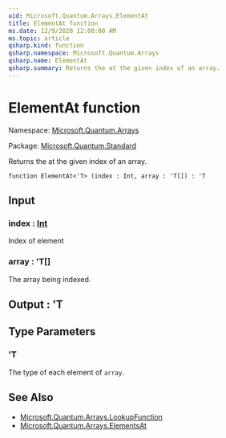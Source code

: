 ```yaml
---
uid: Microsoft.Quantum.Arrays.ElementAt
title: ElementAt function
ms.date: 12/9/2020 12:00:00 AM
ms.topic: article
qsharp.kind: function
qsharp.namespace: Microsoft.Quantum.Arrays
qsharp.name: ElementAt
qsharp.summary: Returns the at the given index of an array.
---
```


# ElementAt function

Namespace: [Microsoft.Quantum.Arrays](xref:Microsoft.Quantum.Arrays)

Package: [Microsoft.Quantum.Standard](https://nuget.org/packages/Microsoft.Quantum.Standard)


Returns the at the given index of an array.

```qsharp
function ElementAt<'T> (index : Int, array : 'T[]) : 'T
```


## Input

### index : [Int](xref:microsoft.quantum.lang-ref.int)

Index of element


### array : 'T[]

The array being indexed.



## Output : 'T



## Type Parameters

### 'T

The type of each element of `array`.

## See Also

- [Microsoft.Quantum.Arrays.LookupFunction](xref:Microsoft.Quantum.Arrays.LookupFunction)
- [Microsoft.Quantum.Arrays.ElementsAt](xref:Microsoft.Quantum.Arrays.ElementsAt)